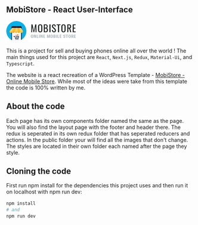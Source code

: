 ## MobiStore - React User-Interface 

![MobiStore](/public/logo.png?raw=true "MobiStore")

This is a project for sell and buying phones online all over the world !
The main things used for this project are `React`, `Next.js`, `Redux`, `Material-Ui`, and `Typescript`.

The website is a react recreation of a WordPress Template - [MobiStore - Online Mobile Store](https://easetemplate.com/free-website-templates/mobistore/index.html). While most of the ideas were take from this template the code is 100% written by me.


## About the code

Each page has its own components folder named the same as the page. You will also find the layout page with the footer and header there.
The redux is seperated in its own redux folder that has seperated reducers and actions. In the public folder your will find all the images
that don't change. The styles are located in their own folder each named after the page they style.


## Cloning the code 

First run npm install for the dependencies this project uses and then run it on localhost with npm run dev:

```bash
npm install
# and
npm run dev
```


